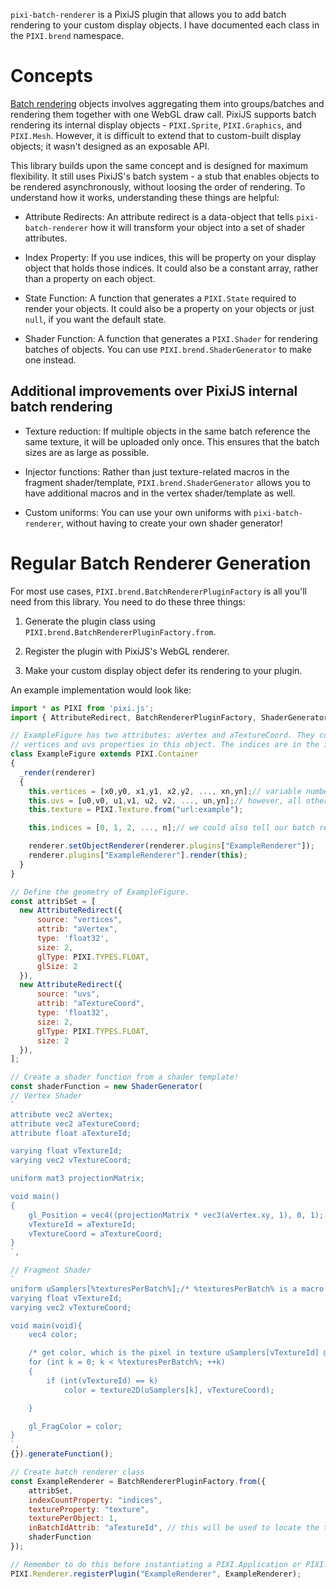 `pixi-batch-renderer` is a PixiJS plugin that allows you to add batch rendering to your custom display objects. I have documented each class in the `PIXI.brend` namespace.

# Concepts

[Batch rendering](https://medium.com/swlh/inside-pixijs-batch-rendering-system-fad1b466c420) objects involves aggregating them into groups/batches and rendering them together with one WebGL draw call. PixiJS supports batch rendering its internal display objects - `PIXI.Sprite`, `PIXI.Graphics`, and `PIXI.Mesh`. However, it is difficult to extend that to custom-built display objects; it wasn't designed as an exposable API.

This library builds upon the same concept and is designed for maximum flexibility. It still uses PixiJS's batch system - a stub that enables objects to be rendered asynchronously, without loosing the order of rendering. To understand how it works, understanding these things are helpful:

* Attribute Redirects: An attribute redirect is a data-object that tells `pixi-batch-renderer` how it will transform your object into a set of shader attributes.

* Index Property: If you use indices, this will be property on your display object that holds those indices. It could also be a constant array, rather than a property on each object.

* State Function: A function that generates a `PIXI.State` required to render your objects. It could also be a property on your objects or just `null`, if you want the default state.

* Shader Function: A function that generates a `PIXI.Shader` for rendering batches of objects. You can use `PIXI.brend.ShaderGenerator` to make one instead.

## Additional improvements over PixiJS internal batch rendering

* Texture reduction: If multiple objects in the same batch reference the same texture, it will be uploaded only once. This ensures that the batch sizes are as large as possible.

* Injector functions: Rather than just texture-related macros in the fragment shader/template, `PIXI.brend.ShaderGenerator` allows you to have additional macros and in the vertex shader/template as well.

* Custom uniforms: You can use your own uniforms with `pixi-batch-renderer`, without having to create your own shader generator!

# Regular Batch Renderer Generation

For most use cases, `PIXI.brend.BatchRendererPluginFactory` is all you'll need from this library. You need to do these three things:

1. Generate the plugin class using `PIXI.brend.BatchRendererPluginFactory.from`.

2. Register the plugin with PixiJS's WebGL renderer.

3. Make your custom display object defer its rendering to your plugin.

An example implementation would look like:

```js
import * as PIXI from 'pixi.js';
import { AttributeRedirect, BatchRendererPluginFactory, ShaderGenerator } from 'pixi-batch-renderer';

// ExampleFigure has two attributes: aVertex and aTextureCoord. They come from the
// vertices and uvs properties in this object. The indices are in the indices property.
class ExampleFigure extends PIXI.Container
{
  _render(renderer)
  {
    this.vertices = [x0,y0, x1,y1, x2,y2, ..., xn,yn];// variable number of vertices
    this.uvs = [u0,v0, u1,v1, u2, v2, ..., un,yn];// however, all other attributes must have equal length
    this.texture = PIXI.Texture.from("url:example");

    this.indices = [0, 1, 2, ..., n];// we could also tell our batch renderer to not use indices too :)

    renderer.setObjectRenderer(renderer.plugins["ExampleRenderer"]);
    renderer.plugins["ExampleRenderer"].render(this);
  }
}

// Define the geometry of ExampleFigure.
const attribSet = [
  new AttributeRedirect({
      source: "vertices", 
      attrib: "aVertex", 
      type: 'float32', 
      size: 2, 
      glType: PIXI.TYPES.FLOAT, 
      glSize: 2
  }),
  new AttributeRedirect({
      source: "uvs", 
      attrib: "aTextureCoord", 
      type: 'float32', 
      size: 2, 
      glType: PIXI.TYPES.FLOAT, 
      size: 2
  }),
];

// Create a shader function from a shader template!
const shaderFunction = new ShaderGenerator(
// Vertex Shader
`
attribute vec2 aVertex;
attribute vec2 aTextureCoord;
attribute float aTextureId;

varying float vTextureId;
varying vec2 vTextureCoord;

uniform mat3 projectionMatrix;

void main()
{
    gl_Position = vec4((projectionMatrix * vec3(aVertex.xy, 1), 0, 1);
    vTextureId = aTextureId;
    vTextureCoord = aTextureCoord;
}
`,

// Fragment Shader
`
uniform uSamplers[%texturesPerBatch%];/* %texturesPerBatch% is a macro and will become a number */\
varying float vTextureId;
varying vec2 vTextureCoord;

void main(void){
    vec4 color;

    /* get color, which is the pixel in texture uSamplers[vTextureId] @ vTextureCoord */
    for (int k = 0; k < %texturesPerBatch%; ++k)
    {
        if (int(vTextureId) == k)
            color = texture2D(uSamplers[k], vTextureCoord);

    }

    gl_FragColor = color;
}
`,
{}).generateFunction();

// Create batch renderer class
const ExampleRenderer = BatchRendererPluginFactory.from({
    attribSet,
    indexCountProperty: "indices",
    textureProperty: "texture",
    texturePerObject: 1,
    inBatchIdAttrib: "aTextureId", // this will be used to locate the texture in the fragment shader later
    shaderFunction
});

// Remember to do this before instantiating a PIXI.Application or PIXI.Renderer!
PIXI.Renderer.registerPlugin("ExampleRenderer", ExampleRenderer);
```
